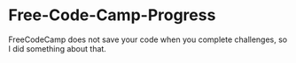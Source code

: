 # Free-Code-Camp-Progress
FreeCodeCamp does not save your code when you complete challenges, so I did something about that.
